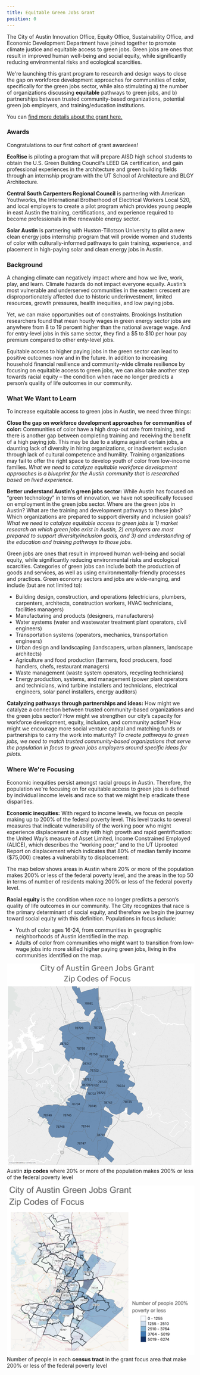 ```yaml
---
title: Equitable Green Jobs Grant
position: 0
---
```


The City of Austin Innovation Office, Equity Office, Sustainability Office, and Economic Development Department have joined together to promote climate justice and equitable access to green jobs. Green jobs are ones that result in improved human well-being and social equity, while significantly reducing environmental risks and ecological scarcities.

We're launching this grant program to research and design ways to close the gap on workforce development approaches for communities of color, specifically for the green jobs sector, while also stimulating a) the number of organizations discussing **equitable** pathways to green jobs, and b) partnerships between trusted community-based organizations, potential green job employers, and training/education institutions.

You can [find more details about the grant here.](http://projects.austintexas.io/projects/equitable-green-jobs/about/grant-details/)

### Awards

Congratulations to our first cohort of grant awardees!

**EcoRise** is piloting a program that will prepare AISD high school students to obtain the U.S. Green Building Council's LEED GA certification, and gain professional experiences in the architecture and green building fields through an internship program with the UT School of Architecture and BLGY Architecture.

**Central South Carpenters Regional Council** is partnering with American Youthworks, the International Brotherhood of Electrical Workers Local 520, and local employers to create a pilot program which provides young people in east Austin the training,  certifications, and experience required to become professionals in the renewable energy sector.

**Solar Austin** is partnering with Huston-Tillotson University to pilot a new clean energy jobs internship program that will provide women and students of color with culturally-informed pathways to gain training, experience, and placement in high-paying solar and clean energy jobs in Austin.

### Background

A changing climate can negatively impact where and how we live, work, play, and learn. Climate hazards do not impact everyone equally. Austin’s most vulnerable and underserved communities in the eastern crescent are disproportionately affected due to historic underinvestment, limited resources, growth pressures, health inequities, and low paying jobs.

Yet, we can make opportunities out of constraints. Brookings Institution researchers found that mean hourly wages in green energy sector jobs are anywhere from 8 to 19 percent higher than the national average wage. And for entry-level jobs in this same sector, they find a $5 to $10 per hour pay premium compared to other enty-level jobs.

Equitable access to higher paying jobs in the green sector can lead to positive outcomes now and in the future. In addition to increasing household financial resilience and community-wide climate resilience by focusing on equitable access to green jobs, we can also take another step towards racial equity – the condition when race no longer predicts a person’s quality of life outcomes in our community.

### What We Want to Learn

To increase equitable access to green jobs in Austin, we need three things:

**Close the gap on workforce development approaches for communities of color:** Communities of color have a high drop-out rate from training, and there is another gap between completing training and receiving the benefit of a high paying job. This may be due to a stigma against certain jobs, a daunting lack of diversity in hiring organizations, or inadvertent exclusion through lack of cultural competence and humility. Training organizations may fail to offer the right space to develop youth of color from low-income families. *What we need to catalyze equitable workforce development approaches is a blueprint for the Austin community that is researched based on lived experience.*

**Better understand Austin’s green jobs sector:** While Austin has focused on “green technology” in terms of innovation, we have not specifically focused on employment in the green jobs sector. Where are the green jobs in Austin? What are the training and development pathways to these jobs? Which organizations are prepared to support diversity and inclusion goals? *What we need to catalyze equitable access to green jobs is 1) market research on which green jobs exist in Austin, 2) employers are most prepared to support diversity/inclusion goals, and 3) and understanding of the education and training pathways to those jobs.*

Green jobs are ones that result in improved human well-being and social equity, while significantly reducing environmental risks and ecological scarcities. Categories of green jobs can include both the production of goods and services, as well as using environmentally-friendly processes and practices. Green economy sectors and jobs are wide-ranging, and include (but are not limited to):

   * Building design, construction, and operations (electricians, plumbers, carpenters, architects, construction workers, HVAC technicians, facilities managers)
   * Manufacturing and products (designers, manufacturers)
   * Water systems (water and wastewater treatment plant operators, civil engineers)
   * Transportation systems (operators, mechanics, transportation engineers)
   * Urban design and landscaping (landscapers, urban planners, landscape architects)
   * Agriculture and food production (farmers, food producers, food handlers, chefs, restaurant managers)
   * Waste management (waste system operators, recycling technicians)
   * Energy production, systems, and management (power plant operators and technicians, wind turbine installers and technicians, electrical engineers, solar panel installers, energy auditors)

**Catalyzing pathways through partnerships and ideas:** How might we catalyze a connection between trusted community-based organizations and the green jobs sector? How might we strengthen our city’s capacity for workforce development, equity, inclusion, and community action? How might we encourage more social venture capital and matching funds or partnerships to carry the work into maturity? *To create pathways to green jobs, we need to match trusted community-based organizations that serve the population in focus to green jobs employers around specific ideas for pilots.*

### Where We're Focusing

Economic inequities persist amongst racial groups in Austin. Therefore, the population we're focusing on for equitable access to green jobs is defined by individual income levels and race so that we might help eradicate these disparities.

**Economic inequities:** With regard to income levels, we focus on people making up to 200% of the federal poverty level. This level tracks to several measures that indicate vulnerability of the working poor who might experience displacement in a city with high growth and rapid gentrification: the United Way’s measure of Asset Limited, Income Constrained Employed (ALICE), which describes the “working poor;” and to the UT Uprooted Report on displacement which indicates that 80% of median family income ($75,000) creates a vulnerability to displacement:

The map below shows areas in Austin where 20% or more of the population makes 200% or less of the federal poverty level, and the areas in the top 50 in terms of number of residents making 200% or less of the federal poverty level.

**Racial equity** is the condition when race no longer predicts a person’s quality of life outcomes in our community. The City recognizes that race is the primary determinant of social equity, and therefore we begin the journey toward social equity with this definition. Populations in focus include:

   * Youth of color ages 16-24, from communities in geographic neighborhoods of Austin identified in the map.
   * Adults of color from communities who might want to transition from low-wage jobs into more skilled higher paying green jobs, living in the communities identified on the map.

![Grant focus area zip codes](/assets/img/projects/equitable-green-jobs/green-jobs-map-zip-codes.png)
Austin **zip codes** where 20% or more of the population makes 200% or less of the federal poverty level


![Grant focus area zip codes and census tracts](/assets/img/projects/equitable-green-jobs/green-jobs-map-zip-codes-census-tracts.png)
Number of people in each **census tract** in the grant focus area that make 200% or less of the federal poverty level
